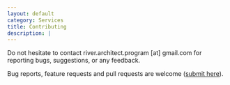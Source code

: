 ```yaml
---
layout: default
category: Services
title: Contributing
description: |
---
```



Do not hesitate to contact river.architect.program [at] gmail.com for reporting bugs, suggestions, or any feedback.

Bug reports, feature requests and pull requests are welcome ([submit here](https://github.com/RiverArchitect/Media)).



